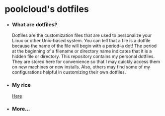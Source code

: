<h1> poolcloud's dotfiles</h1>


<ul>
  <li><h3>What are dotfiles?</h3></li>
  <p>Dotfiles are the customization files that are used to personalize your Linux or other Unix-based system.  You can tell that a file is a dotfile because the name of the file will begin with a period–a dot!  The period at the beginning of a filename or directory name indicates that it is a hidden file or directory.  This repository contains my personal dotfiles.  They are stored here for convenience so that I may quickly access them on new machines or new installs.  Also, others may find some of my configurations helpful in customizing their own dotfiles.</p>
  <li><h3>My rice</h3></li>
  <a href="https://github.com/poolcloud/dotfiles/blob/main/myrice.png">Here</a>
  <li><h3>More...</h3></li>
